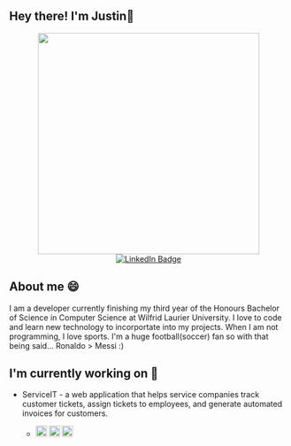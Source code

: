 ## Hey there! I'm Justin👋

<div id="header" align="center">
  <img src="https://media.giphy.com/media/Ws6T5PN7wHv3cY8xy8/giphy.gif" width="400"/>
</div>
<div id="badges" align="center">
  <a href="https://www.linkedin.com/in/justin-medeiros-016a38223/">
    <img src="https://img.shields.io/badge/LinkedIn-blue?style=for-the-badge&logo=linkedin&logoColor=white" alt="LinkedIn Badge"/>
  </a>
</div>

## About me 😄
I am a developer currently finishing my third year of the Honours Bachelor of Science in Computer Science at Wilfrid Laurier University. I love to code and learn new technology to incorportate into my projects. When I am not programming, I love sports. I'm a huge football(soccer) fan so with that being said... Ronaldo > Messi :)

## I'm currently working on 🔭
* ServiceIT - a web application that helps service companies track customer tickets, assign tickets to employees, and generate automated invoices for customers.
  * <p align="left">
        <span style="display: inline-block;">
          <img src="https://cdn.jsdelivr.net/gh/devicons/devicon/icons/react/react-original.svg" alt="react" width="20" height="20" style="fill: white;"/>
        </span>
        <span style="display: inline-block; background-color: white">
          <img src="https://cdn.jsdelivr.net/gh/devicons/devicon/icons/bash/bash-original.svg" alt="bash" width="20"height="20/>
        </span>
        <span style="display: inline-block;">
          <img src="https://cdn.jsdelivr.net/gh/devicons/devicon/icons/php/php-original.svg" alt="php" width="20" eight="20">
        </span>
      </p>

<!--
**jmedeiros11/jmedeiros11** is a ✨ _special_ ✨ repository because its `README.md` (this file) appears on your GitHub profile.

Here are some ideas to get you started:

- 🔭 I’m currently working on stuff
- 🌱 I’m currently learning ...
- 👯 I’m looking to collaborate on ...
- 🤔 I’m looking for help with ...
- 💬 Ask me about ...
- 📫 How to reach me: ...
- 😄 Pronouns: ...
- ⚡ Fun fact: ...
-->
